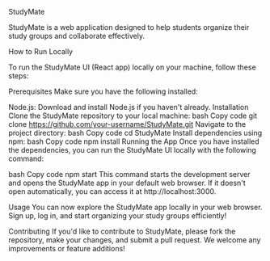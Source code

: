 StudyMate

StudyMate is a web application designed to help students organize their study groups and collaborate effectively.

How to Run Locally

To run the StudyMate UI (React app) locally on your machine, follow these steps:

Prerequisites
Make sure you have the following installed:

Node.js: Download and install Node.js if you haven't already.
Installation
Clone the StudyMate repository to your local machine:
bash
Copy code
git clone https://github.com/your-username/StudyMate.git
Navigate to the project directory:
bash
Copy code
cd StudyMate
Install dependencies using npm:
bash
Copy code
npm install
Running the App
Once you have installed the dependencies, you can run the StudyMate UI locally with the following command:

bash
Copy code
npm start
This command starts the development server and opens the StudyMate app in your default web browser. If it doesn't open automatically, you can access it at http://localhost:3000.

Usage
You can now explore the StudyMate app locally in your web browser. Sign up, log in, and start organizing your study groups efficiently!

Contributing
If you'd like to contribute to StudyMate, please fork the repository, make your changes, and submit a pull request. We welcome any improvements or feature additions!


